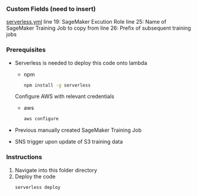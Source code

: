 ### Custom Fields (need to insert)
[serverless.yml](serverless.yml)
line 19: SageMaker Excution Role
line 25: Name of SageMaker Training Job to copy from 
line 26: Prefix of subsequent training jobs

### Prerequisites

* Serverless is needed to deploy this code onto lambda

  * npm
    ```sh
    npm install -g serverless
    ```

  Configure AWS with relevant credentials
  * aws
    ```sh
    aws configure
    ```

* Previous manually created SageMaker Training Job
* SNS trigger upon update of S3 training data

### Instructions

1. Navigate into this folder directory
2. Deploy the code
   ```sh
   serverless deploy
   ```
